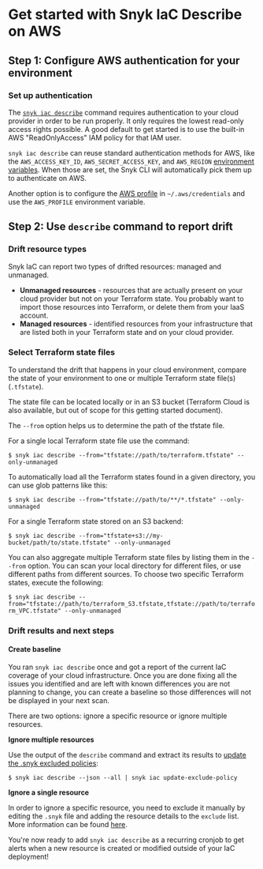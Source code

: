 # Get started with Snyk IaC Describe on AWS

## **Step 1: Configure AWS authentication for your environment**

### **Set up authentication**

The [`snyk iac describe`](../../../snyk-cli/commands/iac-describe.md) command requires authentication to your cloud provider in order to be run properly. It only requires the lowest read-only access rights possible. A good default to get started is to use the built-in AWS "ReadOnlyAccess" IAM policy for that IAM user.

`snyk iac describe` can reuse standard authentication methods for AWS, like the `AWS_ACCESS_KEY_ID`, `AWS_SECRET_ACCESS_KEY`, and `AWS_REGION` [environment variables](https://docs.aws.amazon.com/cli/latest/userguide/cli-configure-envvars.html#envvars-list). When those are set, the Snyk CLI will automatically pick them up to authenticate on AWS.

Another option is to configure the [AWS profile](https://docs.aws.amazon.com/cli/latest/userguide/cli-configure-profiles.html) in `~/.aws/credentials` and use the `AWS_PROFILE` environment variable.

## **Step 2: Use `describe` command to report drift**

### **Drift resource types**

Snyk IaC can report two types of drifted resources: managed and unmanaged.

* **Unmanaged resources** - resources that are actually present on your cloud provider but not on your Terraform state. You probably want to import those resources into Terraform, or delete them from your IaaS account.
* **Managed resources** - identified resources from your infrastructure that are listed both in your Terraform state and on your cloud provider.

### Select Terraform state files

To understand the drift that happens in your cloud environment, compare the state of your environment to one or multiple Terraform state file(s) (`.tfstate`).

The state file can be located locally or in an S3 bucket (Terraform Cloud is also available, but out of scope for this getting started document).

The `--from` option helps us to determine the path of the tfstate file.

For a single local Terraform state file use the command:&#x20;

`$ snyk iac describe --from="tfstate://path/to/terraform.tfstate" --only-unmanaged`

To automatically load all the Terraform states found in a given directory, you can use glob patterns like this:&#x20;

`$ snyk iac describe --from="tfstate://path/to/**/*.tfstate" --only-unmanaged`

For a single Terraform state stored on an S3 backend:&#x20;

`$ snyk iac describe --from="tfstate+s3://my-bucket/path/to/state.tfstate" --only-unmanaged`

You can also aggregate multiple Terraform state files by listing them in the `--from` option. You can scan your local directory for different files, or use different paths from different sources. To choose two specific Terraform states, execute the following:

`$ snyk iac describe --from="tfstate://path/to/terraform_S3.tfstate,tfstate://path/to/terraform_VPC.tfstate" --only-unmanaged`

### Drift results and next steps&#x20;

#### Create baseline&#x20;

You ran `snyk iac describe` once and got a report of the current IaC coverage of your cloud infrastructure. Once you are done fixing all the issues you identified and are left with known differences you are not planning to change, you can create a baseline so those differences will not be displayed in your next scan.

There are two options: ignore a specific resource or ignore multiple resources.

**Ignore multiple resources**&#x20;

Use the output of the `describe` command and extract its results to [update the .snyk excluded policies](../../../snyk-cli/commands/iac-update-exclude-policy.md):&#x20;

`$ snyk iac describe --json --all | snyk iac update-exclude-policy`

**Ignore a single resource**

In order to ignore a specific resource, you need to exclude it manually by editing the `.snyk` file and adding the resource details to the `exclude` list. More information can be found [here](ignore-resources.md).

You're now ready to add `snyk iac describe` as a recurring cronjob to get alerts when a new resource is created or modified outside of your IaC deployment!
